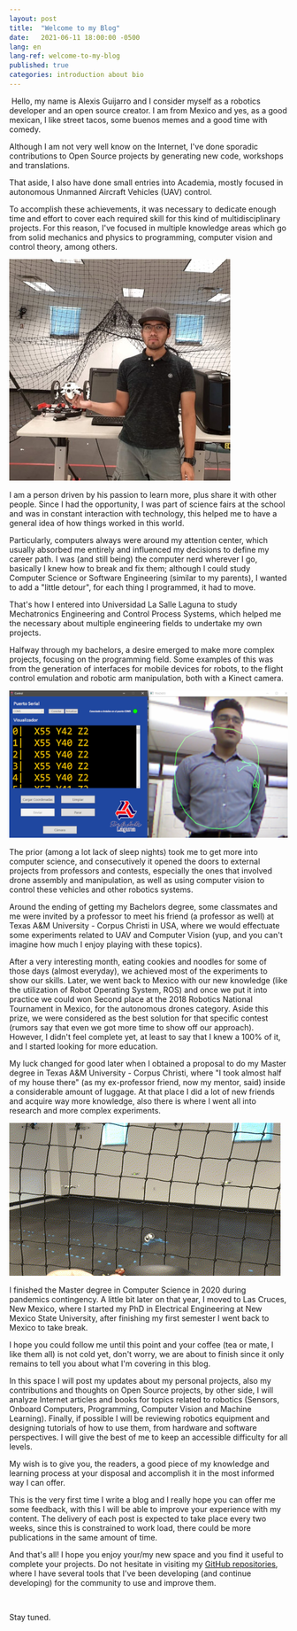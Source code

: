```yaml
---
layout: post
title:  "Welcome to my Blog"
date:   2021-06-11 18:00:00 -0500
lang: en
lang-ref: welcome-to-my-blog
published: true
categories: introduction about bio 
---
```




​	Hello, my name is Alexis Guijarro and I consider myself as a robotics developer and an open source creator. I am from Mexico and yes, as a good mexican, I like street tacos, some buenos memes and a good time with comedy.

Although I am not very well know on the Internet, I've done sporadic contributions to Open Source projects by generating new code, workshops and translations.

That aside, I also have done small entries into Academia, mostly focused in autonomous Unmanned Aircraft Vehicles (UAV) control. 

To accomplish these achievements, it was necessary to dedicate enough time and effort to cover each required skill for this kind of multidisciplinary projects. For this reason, I've focused in multiple knowledge areas which go from solid mechanics and physics to programming, computer vision and control theory, among others. 

![Me](/assets/img/posts/main.jpg)

I am a person driven by his passion to learn more, plus share it with other people. Since I had the opportunity, I was part of science fairs at the school and was in constant interaction with technology, this helped me to have a general idea of how things worked in this world.

Particularly, computers always were around my attention center, which usually absorbed me entirely and influenced my decisions to define my career path. I was (and still being) the computer nerd wherever I go, basically I knew how to break and fix them; although I could study Computer Science or Software Engineering (similar to my parents), I wanted to add a "little detour", for each thing I programmed, it had to move.

That's how I entered into Universidad La Salle Laguna to study Mechatronics Engineering and Control Process Systems, which helped me the necessary about multiple engineering fields to undertake my own projects. 

Halfway through my bachelors, a desire emerged to make more complex projects, focusing on the programming field. Some examples of this was from the generation of interfaces for mobile devices for robots, to the flight control emulation and robotic arm manipulation, both with a Kinect camera.

![Kinect project](/assets/img/posts/kinect.png)

The prior (among a lot lack of sleep nights) took me to get more into computer science, and consecutively it opened the doors to external projects from professors and contests, especially the ones that involved drone assembly and manipulation,   as well as using computer vision to control these vehicles and other robotics systems.

Around the ending of getting my Bachelors degree, some classmates and me were invited by a professor to meet his friend (a professor as well) at Texas A&M University - Corpus Christi in USA, where we would effectuate some experiments related to UAV and Computer Vision (yup, and you can't imagine how much I enjoy playing with these topics).

After a very interesting month, eating cookies and noodles for some of those days (almost everyday), we achieved most of the experiments to show our skills. Later, we went back to Mexico with our new knowledge (like the utilization of Robot Operating System, ROS) and once we put it into practice we could won Second place at the 2018 Robotics National Tournament in Mexico, for the autonomous drones category. Aside this prize, we were considered as the best solution for that specific contest (rumors say that even we got more time to show off our approach). However, I didn't feel complete yet, at least to say that I knew a 100% of it, and I started looking for more education.

My luck changed for good later when I obtained a proposal to do my Master degree in Texas A&M University - Corpus Christi, where "I took almost half of my house there" (as my ex-professor friend, now my mentor, said) inside a considerable amount of luggage. At that place I did a lot of new friends and acquire way more knowledge, also there is where I went all into research and more complex experiments.

![drone](/assets/img/posts/drone.gif)

I finished the Master degree in Computer Science in 2020 during pandemics contingency. A little bit later on that year, I moved to Las Cruces, New Mexico, where I started my PhD in Electrical Engineering at New Mexico State University, after finishing my first semester I went back to Mexico to take break.

I hope you could follow me until this point and your coffee (tea or mate, I like them all) is not cold yet, don't worry, we are about to finish since it only remains to tell you about what I'm covering in this blog.

In this space I will post my updates about my personal projects, also my contributions and thoughts on Open Source projects, by other side, I will analyze Internet articles and books for topics related to robotics (Sensors, Onboard Computers, Programming, Computer Vision and Machine Learning). Finally, if possible I will be reviewing robotics equipment and designing tutorials of how to use them, from hardware and software perspectives. I will give the best of me to keep an accessible difficulty for all levels.  

My wish is to give you, the readers, a good piece of my knowledge and learning process at your disposal and accomplish it in the most informed way I can offer.

This is the very first time I write a blog and I really hope you can offer me some feedback, with this I will be able to improve your experience with my content. The delivery of each post is expected to take place every two weeks, since this is constrained to work load, there could be more publications in the same amount of time.

And that's all! I hope you enjoy your/my new space and you find it useful to complete your projects. Do not hesitate in visiting my [GitHub repositories](https://github.com/TOTON95), where I have several tools that I've been developing (and continue developing) for the community to use and improve them.

<br>

Stay tuned. 

